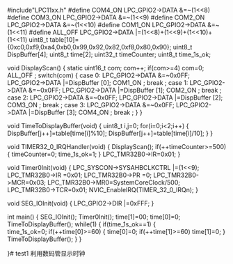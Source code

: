 #include"LPC11xx.h"
#define COM4_ON LPC_GPIO2->DATA &=~(1<<8)
#define COM3_ON LPC_GPIO2->DATA &=~(1<<9)
#define COM2_ON LPC_GPIO2->DATA &=~(1<<10)
#define COM1_ON LPC_GPIO2->DATA &=~(1<<11)
#define ALL_OFF LPC_GPIO2->DATA |=(1<<8)+(1<<9)+(1<<10)+(1<<11)
uint8_t table[10]={0xc0,0xf9,0xa4,0xb0,0x99,0x92,0x82,0xf8,0x80,0x90};
uint8_t DispBuffer[4];
uint8_t time[2];
uint32_t timeCounter;
uint8_t time_1s_ok;

void DisplayScan()
{
	static uint16_t com;
	com++;
	if(com>=4)
		com=0;
	ALL_OFF ;
	switch(com)
	{
		case 0:
			  LPC_GPIO2->DATA &=~0x0FF;
		    LPC_GPIO2->DATA |=DispBuffer [0];
			  COM1_ON ;
		    break ;
		case 1:
			  LPC_GPIO2->DATA &=~0x0FF;
		    LPC_GPIO2->DATA |=DispBuffer [1];
			  COM2_ON ;
		    break ;
		case 2:
			  LPC_GPIO2->DATA &=~0x0FF;
		    LPC_GPIO2->DATA |=DispBuffer [2];
			  COM3_ON ;
		    break ;
		case 3:
			  LPC_GPIO2->DATA &=~0x0FF;
		    LPC_GPIO2->DATA |=DispBuffer [3];
			  COM4_ON ;
		    break ;
	}
}

void TimeToDisplayBuffer(void)
{
	uint8_t i,j=0;
	for(i=0;i<2;i++)
	{
		DispBuffer[j++]=table[time[i]%10];
		DispBuffer[j++]=table[time[i]/10];
	}
}





void TIMER32_0_IRQHandler(void)
{
	DisplayScan();
	if(++timeCounter>=500)
	{
		timeCounter=0;
		time_1s_ok=1;
	}
	LPC_TMR32B0->IR=0x01;
}	

void Timer0Init(void)
{
   LPC_SYSCON->SYSAHBCLKCTRL |=(1<<9);
	 LPC_TMR32B0->IR =0x01;
	 LPC_TMR32B0->PR =0;
	 LPC_TMR32B0->MCR=0x03;
	 LPC_TMR32B0->MR0=SystemCoreClock/500;
	 LPC_TMR32B0->TCR=0x01;
	NVIC_EnableIRQ(TIMER_32_0_IRQn);
}




void SEG_IOInit(void)
{
  LPC_GPIO2->DIR |=0xFFF;
}

int main()
{
   SEG_IOInit();
	 Timer0Init();
	 time[1]=00;
	 time[0]=0;
   TimeToDisplayBuffer();
   while(1)
   { 
		 if(time_1s_ok==1)
		 {  
			 time_1s_ok=0;
			 if(++time[0]>=60)
			 {
				 time[0]=0;
				 if(++time[1]>=60)
					 time[1]=0;
			 }
			 TimeToDisplayBuffer();
		 }
	 }		 


}# test1
利用数码管显示时钟

